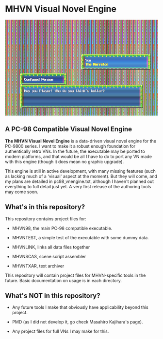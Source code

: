 # MHVN Visual Novel Engine

![Screenshot from Neko Project II of MHVNTEST](screenshot.png)

## A PC-98 Compatible Visual Novel Engine

**The MHVN Visual Novel Engine** is a data-driven visual novel engine for the PC-9800 series. I want to make it a robust enough foundation for authentically retro VNs. In the future, the executable may be ported to modern platforms, and that would be all I have to do to port any VN made with this engine (though it does mean no graphic upgrade).

This engine is still in active development, with many missing features (such as lacking much of a 'visual' aspect at the moment). But they will come, and my plans are detailed in pc98_vnengine.txt, although I haven't planned out everything to full detail just yet. A very first release of the authoring tools may come soon.

## What's in this repository?

This repository contains project files for:

- MHVN98, the main PC-98 compatible executable.

- MHVNTEST, a simple test of the executable with some dummy data.

- MHVNLINK, links all data files together

- MHVNSCAS, scene script assembler

- MHVNTXAR, text archiver

This repository will contain project files for MHVN-specific tools in the future. Basic documentation on usage is in each directory.

## What's NOT in this repository?

- Any future tools I make that obviously have applicability beyond this project.

- PMD (as I did not develop it, go check Masahiro Kajihara's page).

- Any project files for full VNs I may make for this.

